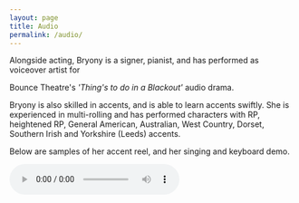 ```yaml
---
layout: page
title: Audio
permalink: /audio/
---
```


Alongside acting, Bryony is a signer, pianist, and has performed as voiceover artist for

Bounce Theatre's _'Thing's to do in a Blackout'_ audio drama.

Bryony is also skilled in accents, and is able to learn accents swiftly. She is experienced in multi-rolling and has performed characters with RP, heightened RP, General American, Australian, West Country, Dorset, Southern Irish and Yorkshire (Leeds) accents.

Below are samples of her accent reel, and her singing and keyboard demo.

<audio controls preload>
    <source src="{{ site.url }}/audio/Accentreel-BryonyReynolds.mp3" type="audio/mpeg">
</audio>